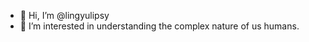 - 👋 Hi, I’m @lingyulipsy
- 👀 I’m interested in understanding the complex nature of us humans.

<!---
lingyulipsy/lingyulipsy is a ✨ special ✨ repository because its `README.md` (this file) appears on your GitHub profile.
You can click the Preview link to take a look at your changes.
--->
